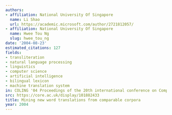 ```yaml
---
authors:
- affiliation: National University Of Singapore
  name: Li Shao
  url: https://academic.microsoft.com/author/2721812057/
- affiliation: National University Of Singapore
  name: Hwee Tou Ng
  slug: hwee_tou_ng
date: '2004-08-23'
estimated_citations: 127
fields:
- transliteration
- natural language processing
- linguistics
- computer science
- artificial intelligence
- bilingual lexicon
- machine translation system
in: COLING '04 Proceedings of the 20th international conference on Computational Linguistics
src: https://core.ac.uk/display/101882433
title: Mining new word translations from comparable corpora
year: 2004
---
```

